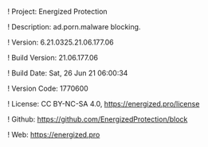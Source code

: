 ! Project: Energized Protection

! Description: ad.porn.malware blocking.

! Version: 6.21.0325.21.06.177.06

! Build Version: 21.06.177.06

! Build Date: Sat, 26 Jun 21 06:00:34

! Version Code: 1770600

! License: CC BY-NC-SA 4.0, https://energized.pro/license

! Github: https://github.com/EnergizedProtection/block

! Web: https://energized.pro
